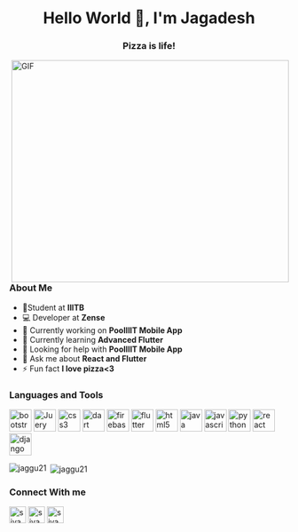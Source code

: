 <h1 align="center">Hello World 👋, I'm Jagadesh</h1>
<h3 align="center">Pizza is life!</h3>

<img height="400" width="500" alt="GIF" align="right" src="https://media.giphy.com/media/SWoSkN6DxTszqIKEqv/giphy.gif">

### About Me
- 👨‍Student at **IIITB**
- 💻 Developer at **Zense**
- 🔭 Currently working on **PoolIIIT Mobile App**
- 🌱 Currently learning **Advanced Flutter**
- 🤝 Looking for help with **PoolIIIT Mobile App**
- 💬 Ask me about **React and Flutter**
- ⚡ Fun fact **I love pizza<3** 


### Languages and Tools
<p align="left">
<img src="https://www.vectorlogo.zone/logos/getbootstrap/getbootstrap-icon.svg" alt="bootstrap" width="40" height="40"/>

<img src="https://www.vectorlogo.zone/logos/jquery/jquery-icon.svg" alt="Juery" width="40" height="40"/> 

<img src="https://www.vectorlogo.zone/logos/netlifyapp_watercss/netlifyapp_watercss-icon.svg" alt="css3" width="40" height="40"/>

<img src="https://www.vectorlogo.zone/logos/dartlang/dartlang-icon.svg" alt="dart" width="40" height="40"/>

<img src="https://www.vectorlogo.zone/logos/firebase/firebase-icon.svg" alt="firebase" width="40" height="40"/> 

<img src="https://www.vectorlogo.zone/logos/flutterio/flutterio-icon.svg" alt="flutter" width="40" height="40"/> 

<img src="https://www.vectorlogo.zone/logos/w3_html5/w3_html5-icon.svg" alt="html5" width="40" height="40"/>

<img src="https://www.vectorlogo.zone/logos/java/java-icon.svg" alt="java" width="40" height="40"/> 

<img src="https://www.vectorlogo.zone/logos/javascript/javascript-icon.svg" alt="javascript" width="40" height="40"/> 

<img src="https://www.vectorlogo.zone/logos/python/python-icon.svg" alt="python" width="40" height="40"/> 

<img src="https://www.vectorlogo.zone/logos/reactjs/reactjs-icon.svg" alt="react" width="40" height="40"/>

<img src="https://www.vectorlogo.zone/logos/djangoproject/djangoproject-icon.svg" alt="django" width="40" height="40"/>

</p><p>
<img align="left" src="https://github-readme-stats.vercel.app/api/top-langs/?username=jaggu21&layout=compact&hide=html" alt="jaggu21" /></p>

<p>&nbsp;<img align="center" src="https://github-readme-stats.vercel.app/api?username=jaggu21&show_icons=true" alt="jaggu21" /></p>

### Connect With me
<p align="left">
<a href="https://www.linkedin.com/in/siva-jagadesh-22b9491a1/" target="blank"><img align="center" src="https://cdn.jsdelivr.net/npm/simple-icons@3.0.1/icons/linkedin.svg" alt="siva jagadesh" height="30" width="30" /></a>
<a href="https://www.instagram.com/siva_jagadesh21/" target="blank"><img align="center" src="https://cdn.jsdelivr.net/npm/simple-icons@3.0.1/icons/facebook.svg" alt="siva jagadesh" height="30" width="30" /></a>
<a href="https://www.instagram.com/siva_jagadesh21/" target="blank"><img align="center" src="https://cdn.jsdelivr.net/npm/simple-icons@3.0.1/icons/instagram.svg" alt="siva_jagadesh21" height="30" width="30" /></a>
</p>

